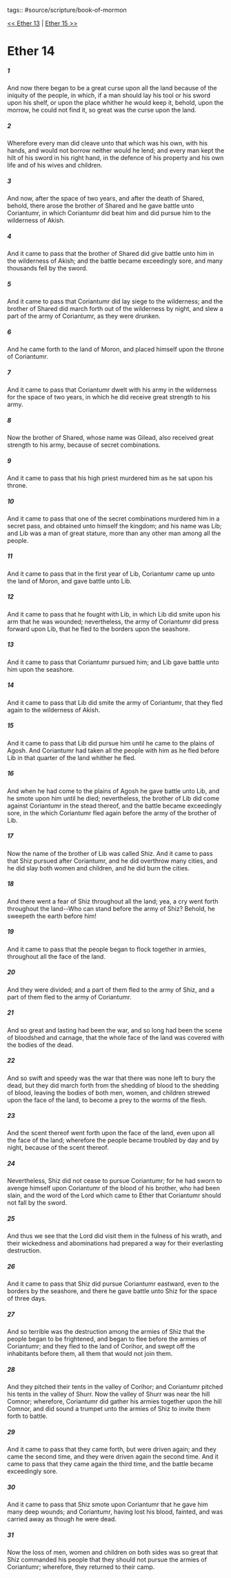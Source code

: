 tags:: #source/scripture/book-of-mormon

[<< Ether 13](source/scripture/book-of-mormon/14_Ether/Ether_13.md) | [Ether 15 >>](source/scripture/book-of-mormon/14_Ether/Ether_15.md)

# Ether 14

##### 1

And now there began to be a great curse upon all the land because of the iniquity of the people, in which, if a man should lay his tool or his sword upon his shelf, or upon the place whither he would keep it, behold, upon the morrow, he could not find it, so great was the curse upon the land.

##### 2

Wherefore every man did cleave unto that which was his own, with his hands, and would not borrow neither would he lend; and every man kept the hilt of his sword in his right hand, in the defence of his property and his own life and of his wives and children.

##### 3

And now, after the space of two years, and after the death of Shared, behold, there arose the brother of Shared and he gave battle unto Coriantumr, in which Coriantumr did beat him and did pursue him to the wilderness of Akish.

##### 4

And it came to pass that the brother of Shared did give battle unto him in the wilderness of Akish; and the battle became exceedingly sore, and many thousands fell by the sword.

##### 5

And it came to pass that Coriantumr did lay siege to the wilderness; and the brother of Shared did march forth out of the wilderness by night, and slew a part of the army of Coriantumr, as they were drunken.

##### 6

And he came forth to the land of Moron, and placed himself upon the throne of Coriantumr.

##### 7

And it came to pass that Coriantumr dwelt with his army in the wilderness for the space of two years, in which he did receive great strength to his army.

##### 8

Now the brother of Shared, whose name was Gilead, also received great strength to his army, because of secret combinations.

##### 9

And it came to pass that his high priest murdered him as he sat upon his throne.

##### 10

And it came to pass that one of the secret combinations murdered him in a secret pass, and obtained unto himself the kingdom; and his name was Lib; and Lib was a man of great stature, more than any other man among all the people.

##### 11

And it came to pass that in the first year of Lib, Coriantumr came up unto the land of Moron, and gave battle unto Lib.

##### 12

And it came to pass that he fought with Lib, in which Lib did smite upon his arm that he was wounded; nevertheless, the army of Coriantumr did press forward upon Lib, that he fled to the borders upon the seashore.

##### 13

And it came to pass that Coriantumr pursued him; and Lib gave battle unto him upon the seashore.

##### 14

And it came to pass that Lib did smite the army of Coriantumr, that they fled again to the wilderness of Akish.

##### 15

And it came to pass that Lib did pursue him until he came to the plains of Agosh. And Coriantumr had taken all the people with him as he fled before Lib in that quarter of the land whither he fled.

##### 16

And when he had come to the plains of Agosh he gave battle unto Lib, and he smote upon him until he died; nevertheless, the brother of Lib did come against Coriantumr in the stead thereof, and the battle became exceedingly sore, in the which Coriantumr fled again before the army of the brother of Lib.

##### 17

Now the name of the brother of Lib was called Shiz. And it came to pass that Shiz pursued after Coriantumr, and he did overthrow many cities, and he did slay both women and children, and he did burn the cities.

##### 18

And there went a fear of Shiz throughout all the land; yea, a cry went forth throughout the land--Who can stand before the army of Shiz? Behold, he sweepeth the earth before him!

##### 19

And it came to pass that the people began to flock together in armies, throughout all the face of the land.

##### 20

And they were divided; and a part of them fled to the army of Shiz, and a part of them fled to the army of Coriantumr.

##### 21

And so great and lasting had been the war, and so long had been the scene of bloodshed and carnage, that the whole face of the land was covered with the bodies of the dead.

##### 22

And so swift and speedy was the war that there was none left to bury the dead, but they did march forth from the shedding of blood to the shedding of blood, leaving the bodies of both men, women, and children strewed upon the face of the land, to become a prey to the worms of the flesh.

##### 23

And the scent thereof went forth upon the face of the land, even upon all the face of the land; wherefore the people became troubled by day and by night, because of the scent thereof.

##### 24

Nevertheless, Shiz did not cease to pursue Coriantumr; for he had sworn to avenge himself upon Coriantumr of the blood of his brother, who had been slain, and the word of the Lord which came to Ether that Coriantumr should not fall by the sword.

##### 25

And thus we see that the Lord did visit them in the fulness of his wrath, and their wickedness and abominations had prepared a way for their everlasting destruction.

##### 26

And it came to pass that Shiz did pursue Coriantumr eastward, even to the borders by the seashore, and there he gave battle unto Shiz for the space of three days.

##### 27

And so terrible was the destruction among the armies of Shiz that the people began to be frightened, and began to flee before the armies of Coriantumr; and they fled to the land of Corihor, and swept off the inhabitants before them, all them that would not join them.

##### 28

And they pitched their tents in the valley of Corihor; and Coriantumr pitched his tents in the valley of Shurr. Now the valley of Shurr was near the hill Comnor; wherefore, Coriantumr did gather his armies together upon the hill Comnor, and did sound a trumpet unto the armies of Shiz to invite them forth to battle.

##### 29

And it came to pass that they came forth, but were driven again; and they came the second time, and they were driven again the second time. And it came to pass that they came again the third time, and the battle became exceedingly sore.

##### 30

And it came to pass that Shiz smote upon Coriantumr that he gave him many deep wounds; and Coriantumr, having lost his blood, fainted, and was carried away as though he were dead.

##### 31

Now the loss of men, women and children on both sides was so great that Shiz commanded his people that they should not pursue the armies of Coriantumr; wherefore, they returned to their camp.
